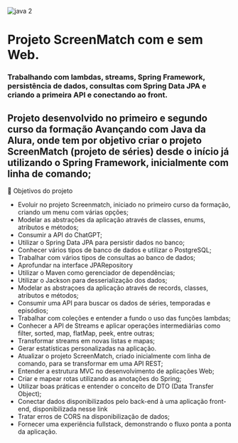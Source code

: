 ![java 2](https://github.com/PriscillaAlbuquerque/java-projeto-screnmatch/assets/144034181/54c79516-276f-4750-8f72-98741ea1e3d2)

# Projeto ScreenMatch com e sem Web.


### Trabalhando com lambdas, streams, Spring Framework, persistência de dados, consultas com Spring Data JPA e criando a primeira API e conectando ao front.

## Projeto desenvolvido no primeiro e segundo curso da formação Avançando com Java da Alura, onde tem por objetivo criar o projeto ScreenMatch (projeto de séries) desde o início já utilizando o Spring Framework, inicialmente com linha de comando;
🔨 Objetivos do projeto
* Evoluir no projeto Screenmatch, iniciado no primeiro curso da formação, criando um menu com várias opções;
* Modelar as abstrações da aplicação através de classes, enums, atributos e métodos;
* Consumir a API do ChatGPT;
* Utilizar o Spring Data JPA para persistir dados no banco;
* Conhecer vários tipos de banco de dados e utilizar o PostgreSQL;
* Trabalhar com vários tipos de consultas ao banco de dados;
* Aprofundar na interface JPARepository
* Utilizar o Maven como gerenciador de dependências;
* Utilizar o Jackson para desserialização dos dados;
* Modelar as abstraçoes da aplicação através de records, classes, atributos e métodos;
* Consumir uma API para buscar os dados de séries, temporadas e episódios;
* Trabalhar com coleções e entender a fundo o uso das funções lambdas;
* Conhecer a API de Streams e aplicar operações intermediárias como filter, sorted, map, flatMap, peek, entre outras;
* Transformar streams em novas listas e mapas;
* Gerar estatísticas personalizadas na aplicação.
* Atualizar o projeto ScreenMatch, criado inicialmente com linha de comando, para se transformar em uma API REST;
* Entender a estrutura MVC no desenvolvimento de aplicações Web;
* Criar e mapear rotas utilizando as anotações do Spring;
* Utilizar boas práticas e entender o conceito de DTO (Data Transfer Object);
* Conectar dados disponibilizados pelo back-end à uma aplicação front-end, disponibilizada nesse link
* Tratar erros de CORS na disponibilização de dados;
* Fornecer uma experiência fullstack, demonstrando o fluxo ponta a ponta da aplicação.
